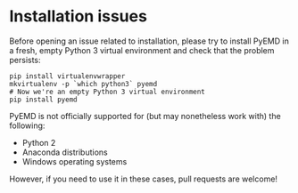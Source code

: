 Installation issues
===================

Before opening an issue related to installation, please try to install PyEMD in
a fresh, empty Python 3 virtual environment and check that the problem
persists:

```shell
pip install virtualenvwrapper
mkvirtualenv -p `which python3` pyemd
# Now we're an empty Python 3 virtual environment
pip install pyemd
```

PyEMD is not officially supported for (but may nonetheless work with) the following:

- Python 2
- Anaconda distributions
- Windows operating systems

However, if you need to use it in these cases, pull requests are welcome!
